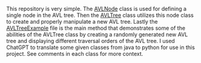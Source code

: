 This repository is very simple. The [AVLNode](https://github.com/5115-source/AVLTree/blob/main/AVLNode.py) class is used for defining a single node in the AVL tree. Then the [AVLTree](https://github.com/5115-source/AVLTree/blob/main/AVLTree.py) class utilizes this node class to create and properly manipulate a new AVL tree. Lastly the [AVLTreeExample](https://github.com/5115-source/AVLTree/blob/main/AVLTreeExample.py) file is the main method that demonstrates some of the abilities of the AVLTree class by creating a randomly generated new AVL tree and displaying different traversal orders of the AVL tree. I used ChatGPT to translate some given classes from java to python for use in this project. See comments in each class for more context.
